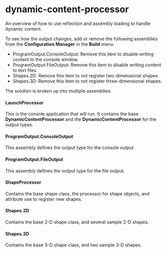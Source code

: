 # dynamic-content-processor
An overview of how to use reflection and assembly loading to handle dynamic content.

To see how the output changes, add or remove the following assemblies from the **Configuration Manager** in the **Build** menu.
- ProgramOutput.ConsoleOutput: Remove this item to disable writing content to the console window.
- ProgramOutput.FileOutput: Remove this item to disable writing content to text files.
- Shapes.2D: Remove this item to not register two-dimensional shapes.
- Shapes.3D: Remove this item to not register three-dimensional shapes.

The solution is broken up into multiple assemblies:

#### LaunchProcessor

This is the console application that will run.  It contains the base **DynamicContentProcessor** and the **DynamicContentProcessor** for the output types.

#### ProgramOutput.ConsoleOutput

This assembly defines the output type for the console output. 

#### ProgramOutput.FileOutput

This assembly defines the output type for the file output.

#### ShapeProcessor

Contains the base shape class, the processor for shape objects, and attribute use to register new shapes.

#### Shapes.2D

Contains the base 2-D shape class, and several sample 2-D shapes.

#### Shapes.3D

Contains the base 3-D shape class, and two sample 3-D shapes.
